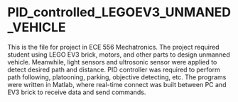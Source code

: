 # PID_controlled_LEGOEV3_UNMANED_VEHICLE
This is the file for project in ECE 556 Mechatronics.
The project required student using LEGO EV3 brick, motors, and other parts to design unmanned vehicle. Meanwhile, light sensors and ultrosonic sensor were applied to detect desired path and distance.
PID controller was required to perform path following, platooning, parking, objective detecting, etc. 
The programs were written in Matlab, where real-time connect was built between PC and EV3 brick to receive data and send commands. 
